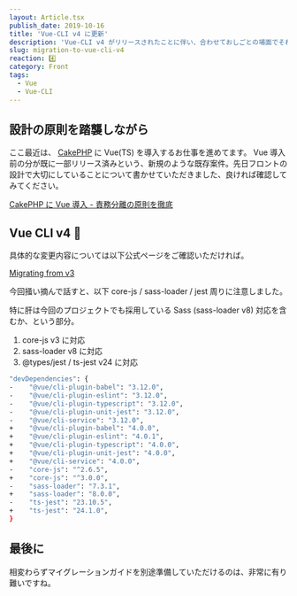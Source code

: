 ```yaml
---
layout: Article.tsx
publish_date: 2019-10-16
title: 'Vue-CLI v4 に更新'
description: 'Vue-CLI v4 がリリースされたことに伴い、合わせておしごとの場面でそれに上げた経験を簡単に書かせていただいた。'
slug: migration-to-vue-cli-v4
reaction: 4️⃣
category: Front
tags:
  - Vue
  - Vue-CLI
---
```


## 設計の原則を踏襲しながら

ここ最近は、 [CakePHP](https://cakephp.org/jp) に Vue(TS)
を導入するお仕事を進めてます。 Vue
導入前の分が既に一部リリース済みという、新規のような既存案件。先日フロントの設計で大切にしていることについて書かせていただきました、良ければ確認してみてください。

<a class="link-preview" href="https://blog.nekohack.me/posts/in-progress-to-vue-on-cakephp">CakePHP
に Vue 導入 - 責務分離の原則を徹底</a>

## Vue CLI v4 🎉

具体的な変更内容については以下公式ページをご確認いただければ。

<a class="link-preview" href="https://cli.vuejs.org/migrating-from-v3/#migrating-from-v3">Migrating
from v3</a>

今回掻い摘んで話すと、以下 core-js / sass-loader / jest 周りに注意しました。

特に肝は今回のプロジェクトでも採用している Sass (sass-loader v8)
対応を含むか、という部分。

1. core-js v3 に対応
2. sass-loader v8 に対応
3. @types/jest / ts-jest v24 に対応

```bash
"devDependencies": {
-    "@vue/cli-plugin-babel": "3.12.0",
-    "@vue/cli-plugin-eslint": "3.12.0",
-    "@vue/cli-plugin-typescript": "3.12.0",
-    "@vue/cli-plugin-unit-jest": "3.12.0",
-    "@vue/cli-service": "3.12.0",
+    "@vue/cli-plugin-babel": "4.0.0",
+    "@vue/cli-plugin-eslint": "4.0.1",
+    "@vue/cli-plugin-typescript": "4.0.0",
+    "@vue/cli-plugin-unit-jest": "4.0.0",
+    "@vue/cli-service": "4.0.0",
-    "core-js": "^2.6.5",
+    "core-js": "^3.0.0",
-    "sass-loader": "7.3.1",
+    "sass-loader": "8.0.0",
-    "ts-jest": "23.10.5",
+    "ts-jest": "24.1.0",
}
```

## 最後に

相変わらずマイグレーションガイドを別途準備していただけるのは、非常に有り難いですね。
